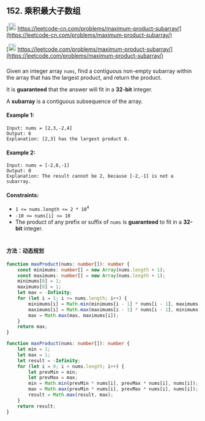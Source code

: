 ## 152. 乘积最大子数组

[<img src="https://static.leetcode-cn.com/cn-mono-assets/production/assets/logo-dark-cn.c42314a8.svg" height="20" /> https://leetcode-cn.com/problems/maximum-product-subarray/](https://leetcode-cn.com/problems/maximum-product-subarray/)

[<img src="https://assets.leetcode.com/static_assets/public/webpack_bundles/images/logo-dark.e99485d9b.svg" height="20"/> https://leetcode.com/problems/maximum-product-subarray/](https://leetcode.com/problems/maximum-product-subarray/)

###

Given an integer array `nums`, find a contiguous non-empty subarray within the array that has the largest product, and return the product.

It is **guaranteed** that the answer will fit in a **32-bit** integer.

A **subarray** is a contiguous subsequence of the array.

#### Example 1:

```
Input: nums = [2,3,-2,4]
Output: 6
Explanation: [2,3] has the largest product 6.
```

#### Example 2:

```
Input: nums = [-2,0,-1]
Output: 0
Explanation: The result cannot be 2, because [-2,-1] is not a subarray.
```

#### Constraints:

-   `1 <= nums.length <= 2 * 10`<sup>`4`</sup>
-   `-10 <= nums[i] <= 10`
-   The product of any prefix or suffix of `nums` is **guaranteed** to fit in a **32-bit** integer.

#

#### 方法：动态规划

```ts
function maxProduct(nums: number[]): number {
    const minimums: number[] = new Array(nums.length + 1);
    const maximums: number[] = new Array(nums.length + 1);
    minimums[0] = 1;
    maximums[0] = 1;
    let max = -Infinity;
    for (let i = 1; i <= nums.length; i++) {
        minimums[i] = Math.min(minimums[i - 1] * nums[i - 1], maximums[i - 1] * nums[i - 1], nums[i - 1]);
        maximums[i] = Math.max(maximums[i - 1] * nums[i - 1], minimums[i - 1] * nums[i - 1], nums[i - 1]);
        max = Math.max(max, maximums[i]);
    }
    return max;
}
```

```ts
function maxProduct(nums: number[]): number {
    let min = 1;
    let max = 1;
    let result = -Infinity;
    for (let i = 0; i < nums.length; i++) {
        let prevMin = min;
        let prevMax = max;
        min = Math.min(prevMin * nums[i], prevMax * nums[i], nums[i]);
        max = Math.max(prevMin * nums[i], prevMax * nums[i], nums[i]);
        result = Math.max(result, max);
    }
    return result;
}
```
